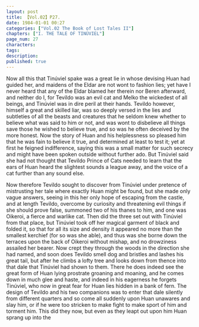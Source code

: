 ```yaml
---
layout: post
title: 【Vol.02】P27.
date: 1984-01-01 00:27
categories: ["Vol.02 The Book of Lost Tales II"]
chapters: ["I. THE TALE OF TINÚVIEL"]
page_num: 27
characters: 
tags: 
description: 
published: true
---
```


<p style="text-indent: 0;">
Now all this that Tinúviel spake was a great lie in whose devising Huan had guided her, and maidens of the Eldar are not wont to fashion lies; yet have I never heard that any of the Eldar blamed her therein nor Beren afterward, and neither do I, for Tevildo was an evil cat and Melko the wickedest of all beings, and Tinúviel was in dire peril at their hands. Tevildo however, himself a great and skilled liar, was so deeply versed in the lies and subtleties of all the beasts and creatures that he seldom knew whether to believe what was said to him or not, and was wont to disbelieve all things save those he wished to believe true, and so was he often deceived by the more honest. Now the story of Huan and his helplessness so pleased him that he was fain to believe it true, and determined at least to test it; yet at first he feigned indifference, saying this was a small matter for such secrecy and might have been spoken outside without further ado. But Tinúviel said she had not thought that Tevildo Prince of Cats needed to learn that the ears of Huan heard the slightest sounds a league away, and the voice of a cat further than any sound else.
</p>

Now therefore Tevildo sought to discover from Tinúviel under pretence of mistrusting her tale where exactly Huan might be found, but she made only vague answers, seeing in this her only hope of escaping from the castle, and at length Tevildo, overcome by curiosity and threatening evil things if she should prove false, summoned two of his thanes to him, and one was Oikeroi, a fierce and warlike cat. Then did the three set out with Tinúviel from that place, but Tinúviel took off her magical garment of black and folded it, so that for all its size and density it appeared no more than the smallest kerchief (for so was she able), and thus was she borne down the terraces upon the back of Oikeroi without mishap, and no drowziness assailed her bearer. Now crept they through the woods in the direction she had named, and soon does Tevildo smell dog and bristles and lashes his great tail, but after he climbs a lofty tree and looks down from thence into that dale that Tinúviel had shown to them. There he does indeed see the great form of Huan lying prostrate groaning and moaning, and he comes down in much glee and haste, and indeed in his eagerness he forgets Tinúviel, who now in great fear for Huan lies hidden in a bank of fern. The design of Tevildo and his two companions was to enter that dale silently from different quarters and so come all suddenly upon Huan unawares and slay him, or if he were too stricken to make fight to make sport of him and torment him. This did they now, but even as they leapt out upon him Huan sprang up into the

